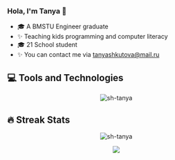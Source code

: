 ### Hola, I'm Tanya 👋
- 🎓 A BMSTU Engineer graduate
- ✨ Teaching kids programming and computer literacy
- 🎓 21 School student
- ✨ You can contact me via tanyashkutova@mail.ru

## 💻 Tools and Technologies
<p align="center"><img src="https://github-readme-stats.vercel.app/api/top-langs/?username=sh-tanya&layout=compact&theme=onedark&hide_border=true&hide=objective-c&langs_count=7" alt="sh-tanya" /></p>

## 🔥 Streak Stats
<p align="center"><img src="https://github-readme-streak-stats.herokuapp.com?user=sh-tanya&theme=onedark&hide_border=true&date_format=j%20M%5B%20Y%5D&ring=ffdcac&fire=FF4E15" alt="sh-tanya" /></p>

<!-- <p align="center"><img src="https://activity-graph.herokuapp.com/graph?username=sh-tanya&theme=onedark&line=ffdcac&point=FF4E15&custom_title=Recent+activity" alt="sh-tanya" /></p> -->

<p align="center">
  <img src="https://komarev.com/ghpvc/?username=sh-tanya&style=for-the-badge&color=6f5163">
</p>
